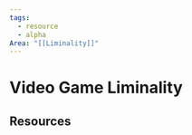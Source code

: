 ```yaml
---
tags:
  - resource
  - alpha
Area: "[[Liminality]]"
---
```


# Video Game Liminality


## Resources
